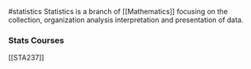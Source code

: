 #statistics 
Statistics is a branch of [[Mathematics]] focusing on the collection, organization analysis interpretation and presentation of data.

### Stats Courses
[[STA237]]
